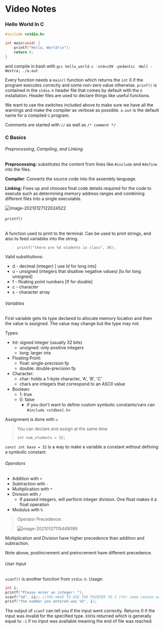 # Video Notes

### Hello World In C

```c
#include <stdio.h>

int main(void) {
    printf("Hello, World!\n");
    return 0;
}
```

and compile in bash with `gcc hello_world.c -std=c99 -pedantic -Wall -Wextra; ./a.out`

Every function needs a `main()` function which returns the `int` 0 if the program executes correctly and some non-zero value otherwise. `prinf()` is contained in the `stdio.h` header file that comes by default with the c installation. Header files are used to declare things like useful functions. 

We want to use the switches included above to make sure we have all the warnings and make the compiler as verbose as possible. `a.out` is the default name for a compiled c program. 

Comments are started with `//` as well as `/* comment */`

### C Basics

###### Preprocessing, Compiling, and Linking

**Preprocessing:** substitutes the content from lines like `#include` and `#define` into the files.

**Compiler**: Converts the source code into the assembly language. 

**Linking:** Fixes up and chooses final code details required for the code to execute such as determining memory address ranges and combining different files into a single executable.

![image-20210127122024522](C:\Users\benfy\AppData\Roaming\Typora\typora-user-images\image-20210127122024522.png)





###### `printf()`

A function used to print to the terminal. Can be used to print strings, and also to feed variables into the string. 

> `printf("there are %d students in class", 36);`

Valid substitutions:

- d - decimal (integer) [ use ld for long ints]
- u - unsigned (integers that disallow negative values) [lu for long unsigned]
- f - floating point numbers [lf for double]
- c - character
- s - character array

###### Variables

First variable gets its type declared to allocate memory location and then the value is assigned. The value may change but the type may not.

Types:

- Int: signed integer (usually 32 bits)
  - unsigned: only positive integers
  - long: larger ints
- Floating Point:
  - float: single-precision fp
  - double: double-precision fp
- Character:
  - char: holds a 1-byte character, 'A', 'B', 'C'
  - chars are integers that correspond to an ASCII value
- Boolean:
  - 1: true
  - 0: false
    - if you don't want to define custom symbolic constants/vars can `#include <stdbool.h>`

Assignment is done with `=`

> You can declare and assign at the same time
>
> `int num_students = 32;`

 `const int base = 32` is a way to make a variable a constant without defining a symbolic constant. 



###### Operators

- Addition with `+`
- Subtraction with `-`
- Multiplication with `*`
- Division with `/`
  - If passed integers, will perform integer division. One float makes it a float operation
- Modulus with `%`

> Operator Precedence:
>
> ![image-20210127115449089](C:\Users\benfy\AppData\Roaming\Typora\typora-user-images\image-20210127115449089.png)

Multiplication and Division have higher precedence than addition and subtraction. 

Note above, postincrement and preincrement have different precedence.

###### User Input

`scanf()` is another function from `stdio.h`. Usage:

```c
int i;
printf("Please enter an integer: ");
scanf("%d", &i); //YOU HAVE TO USE THE POINTER TO I (for some reason we will see later.)
prinf("the number you entered was %d", i);
```

The output of `scanf` can tell you if the input went correctly. Returns 0 if the input was invalid for the specified type. `EOF`is returned which is generally equal to `-1` if no input was available meaning the end of file was reached.

